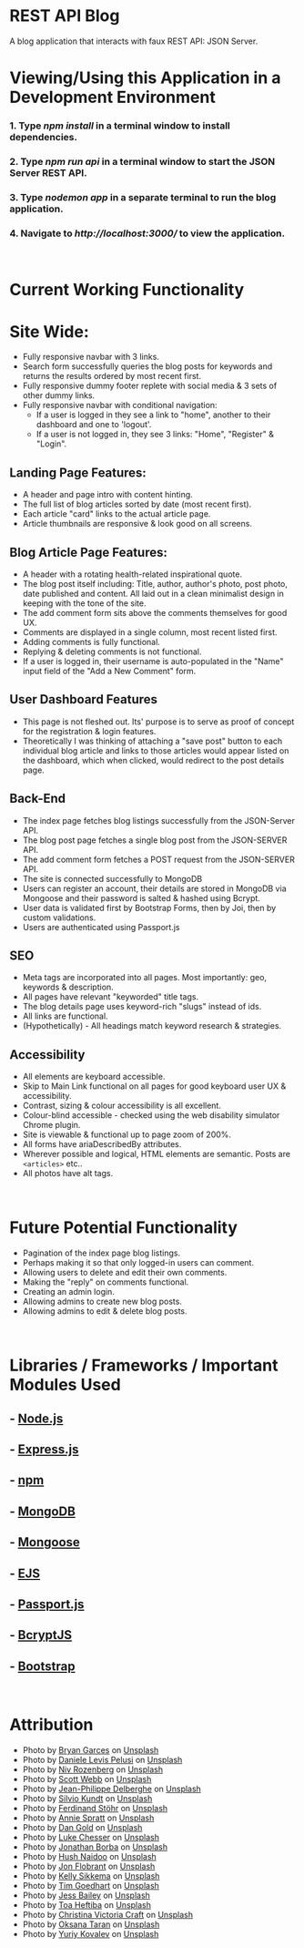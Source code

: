 # REST API Blog
A blog application that interacts with faux REST API: JSON Server.
<br>

# Viewing/Using this Application in a Development Environment

### 1. Type *__npm install__* in a terminal window to install dependencies.

### 2. Type *__npm run api__* in a terminal window to start the JSON Server REST API.

### 3. Type *__nodemon app__* in a separate terminal to run the blog application.

### 4. Navigate to *__http://localhost:3000/__* to view the application.
<br>

# Current Working Functionality

# Site Wide:
- Fully responsive navbar with 3 links. 
- Search form successfully queries the blog posts for keywords and returns the results ordered by most recent first.
- Fully responsive dummy footer replete with social media & 3 sets of other dummy links.
- Fully responsive navbar with conditional navigation: 
  - If a user is logged in they see a link to "home", another to their dashboard and one to 'logout'.
  - If a user is not logged in, they see 3 links: "Home", "Register" & "Login".

## Landing Page Features:
- A header and page intro with content hinting.
- The full list of blog articles sorted by date (most recent first).
- Each article "card" links to the actual article page.
- Article thumbnails are responsive & look good on all screens.

## Blog Article Page Features:
- A header with a rotating health-related inspirational quote.
- The blog post itself including: Title, author, author's photo, post photo, date published and content. All 
  laid out in a clean minimalist design in keeping with the tone of the site.
- The add comment form sits above the comments themselves for good UX.
- Comments are displayed in a single column, most recent listed first.
- Adding comments is fully functional.
- Replying & deleting comments is not functional.
- If a user is logged in, their username is auto-populated in the "Name" input field of the "Add a New Comment" form.

## User Dashboard Features
- This page is not fleshed out. Its' purpose is to serve as proof of concept for the registration & login features.
- Theoretically I was thinking of attaching a "save post" button to each individual blog article and links to those articles 
would appear listed on the dashboard, which when clicked, would redirect to the post details page.

## Back-End
- The index page fetches blog listings successfully from the JSON-Server API.
- The blog post page fetches a single blog post from the JSON-SERVER API.
- The add comment form fetches a POST request from the JSON-SERVER API.
- The site is connected successfully to MongoDB 
- Users can register an account, their details are stored in MongoDB via Mongoose and their password is salted & hashed
  using Bcrypt. 
- User data is validated first by Bootstrap Forms, then by Joi, then by custom validations.
- Users are authenticated using Passport.js

## SEO
- Meta tags are incorporated into all pages. Most importantly: geo, keywords & description.
- All pages have relevant "keyworded" title tags.
- The blog details page uses keyword-rich "slugs" instead of ids.
- All links are functional.
- (Hypothetically) - All headings match keyword research & strategies.

## Accessibility
- All elements are keyboard accessible. 
- Skip to Main Link functional on all pages for good keyboard user UX & accessibility.
- Contrast, sizing & colour accessibility is all excellent.
- Colour-blind accessible - checked using the web disability simulator Chrome plugin.
- Site is viewable & functional up to page zoom of 200%.
- All forms have ariaDescribedBy attributes.
- Wherever possible and logical, HTML elements are semantic. Posts are ```<articles>``` etc..
- All photos have alt tags.

<br>

# Future Potential Functionality
- Pagination of the index page blog listings.
- Perhaps making it so that only logged-in users can comment.
- Allowing users to delete and edit their own comments.
- Making the "reply" on comments functional.
- Creating an admin login.
- Allowing admins to create new blog posts.
- Allowing admins to edit & delete blog posts.

<br>

# Libraries / Frameworks / Important Modules Used

## - [Node.js](https://nodejs.org/en/)
## - [Express.js](https://expressjs.com/)
## - [npm](https://www.npmjs.com/)
## - [MongoDB](https://www.mongodb.com/)
## - [Mongoose](https://mongoosejs.com/)
## - [EJS](https://ejs.co/)
## - [Passport.js](http://www.passportjs.org/)
## - [BcryptJS](https://github.com/dcodeIO/bcrypt.js#readme)
## - [Bootstrap](https://getbootstrap.com/)

<br>

# Attribution

- Photo by <a href="https://unsplash.com/@bryanmgarces?utm_source=unsplash&utm_medium=referral&utm_content=creditCopyText">Bryan Garces</a> on <a href="/s/photos/light-blue?utm_source=unsplash&utm_medium=referral&utm_content=creditCopyText">Unsplash</a>
- Photo by <a href="https://unsplash.com/@yogidan2012?utm_source=unsplash&utm_medium=referral&utm_content=creditCopyText">Daniele Levis Pelusi</a> on <a href="/s/photos/light-blue?utm_source=unsplash&utm_medium=referral&utm_content=creditCopyText">Unsplash</a>
- Photo by <a href="https://unsplash.com/@nivroz?utm_source=unsplash&utm_medium=referral&utm_content=creditCopyText">Niv Rozenberg</a> on <a href="/s/photos/city-scape?utm_source=unsplash&utm_medium=referral&utm_content=creditCopyText">Unsplash</a>
- Photo by <a href="https://unsplash.com/@scottwebb?utm_source=unsplash&utm_medium=referral&utm_content=creditCopyText">Scott Webb</a> on <a href="/s/photos/science?utm_source=unsplash&utm_medium=referral&utm_content=creditCopyText">Unsplash</a>
- Photo by <a href="https://unsplash.com/@jipy32?utm_source=unsplash&utm_medium=referral&utm_content=creditCopyText">Jean-Philippe Delberghe</a> on <a href="/s/photos/pattern?utm_source=unsplash&utm_medium=referral&utm_content=creditCopyText">Unsplash</a>
- Photo by <a href="https://unsplash.com/@eskandthewood?utm_source=unsplash&utm_medium=referral&utm_content=creditCopyText">Silvio Kundt</a> on <a href="/s/photos/pattern?utm_source=unsplash&utm_medium=referral&utm_content=creditCopyText">Unsplash</a>
- Photo by <a href="https://unsplash.com/@fellowferdi?utm_source=unsplash&utm_medium=referral&utm_content=creditCopyText">Ferdinand Stöhr</a> on <a href="/s/photos/pattern?utm_source=unsplash&utm_medium=referral&utm_content=creditCopyText">Unsplash</a>
- Photo by <a href="https://unsplash.com/@anniespratt?utm_source=unsplash&utm_medium=referral&utm_content=creditCopyText">Annie Spratt</a> on <a href="/s/photos/pattern?utm_source=unsplash&utm_medium=referral&utm_content=creditCopyText">Unsplash</a>
- Photo by <a href="https://unsplash.com/@danielcgold?utm_source=unsplash&utm_medium=referral&utm_content=creditCopyText">Dan Gold</a> on <a href="/s/photos/health?utm_source=unsplash&utm_medium=referral&utm_content=creditCopyText">Unsplash</a>
- Photo by <a href="https://unsplash.com/@lukechesser?utm_source=unsplash&utm_medium=referral&utm_content=creditCopyText">Luke Chesser</a> on <a href="/s/photos/health?utm_source=unsplash&utm_medium=referral&utm_content=creditCopyText">Unsplash</a>
- Photo by <a href="https://unsplash.com/@jonathanborba?utm_source=unsplash&utm_medium=referral&utm_content=creditCopyText">Jonathan Borba</a> on <a href="/s/photos/health?utm_source=unsplash&utm_medium=referral&utm_content=creditCopyText">Unsplash</a>
- Photo by <a href="https://unsplash.com/@hush52?utm_source=unsplash&utm_medium=referral&utm_content=creditCopyText">Hush Naidoo</a> on <a href="/s/photos/health?utm_source=unsplash&utm_medium=referral&utm_content=creditCopyText">Unsplash</a>
- Photo by <a href="https://unsplash.com/@jonflobrant?utm_source=unsplash&utm_medium=referral&utm_content=creditCopyText">Jon Flobrant</a> on <a href="/s/photos/health?utm_source=unsplash&utm_medium=referral&utm_content=creditCopyText">Unsplash</a>
- Photo by <a href="https://unsplash.com/@kellysikkema?utm_source=unsplash&utm_medium=referral&utm_content=creditCopyText">Kelly Sikkema</a> on <a href="/s/photos/health?utm_source=unsplash&utm_medium=referral&utm_content=creditCopyText">Unsplash</a>
- Photo by <a href="https://unsplash.com/@nofilter_noglory?utm_source=unsplash&utm_medium=referral&utm_content=creditCopyText">Tim Goedhart</a> on <a href="/s/photos/health?utm_source=unsplash&utm_medium=referral&utm_content=creditCopyText">Unsplash</a>
- Photo by <a href="https://unsplash.com/@jessbaileydesigns?utm_source=unsplash&utm_medium=referral&utm_content=creditCopyText">Jess Bailey</a> on <a href="/s/photos/health?utm_source=unsplash&utm_medium=referral&utm_content=creditCopyText">Unsplash</a>
- Photo by <a href="https://unsplash.com/@heftiba?utm_source=unsplash&utm_medium=referral&utm_content=creditCopyText">Toa Heftiba</a> on <a href="/s/photos/health?utm_source=unsplash&utm_medium=referral&utm_content=creditCopyText">Unsplash</a>
- Photo by <a href="https://unsplash.com/@victoriabcphotographer?utm_source=unsplash&utm_medium=referral&utm_content=creditCopyText">Christina Victoria Craft</a> on <a href="/s/photos/pills?utm_source=unsplash&utm_medium=referral&utm_content=creditCopyText">Unsplash</a>
- Photo by <a href="https://unsplash.com/@oksanataran?utm_source=unsplash&utm_medium=referral&utm_content=creditCopyText">Oksana Taran</a> on <a href="/s/photos/yoga?utm_source=unsplash&utm_medium=referral&utm_content=creditCopyText">Unsplash</a>
- Photo by <a href="https://unsplash.com/@nightcoder?utm_source=unsplash&utm_medium=referral&utm_content=creditCopyText">Yuriy Kovalev</a> on <a href="/s/photos/clouds?utm_source=unsplash&utm_medium=referral&utm_content=creditCopyText">Unsplash</a>
 